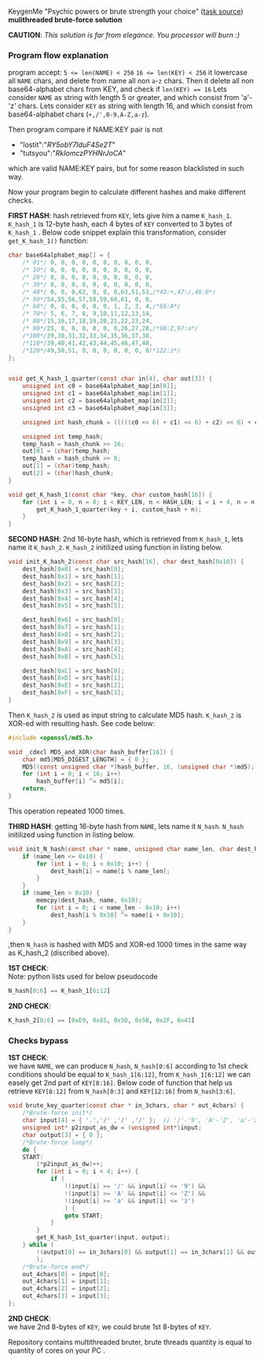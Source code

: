 KeygenMe "Psychic powers or brute strength your choice" ([task source](https://forum.tuts4you.com/topic/37904-keygenme-01-psychic-powers-or-brute-strength-your-choice)) **mulithreaded brute-force solution**

**CAUTION**: _This solution is far from elegance. You processor will burn :)_

### Program flow explanation

program accept:
	```5 <= len(NAME) < 256```
	```16 <= len(KEY) < 256```
it lowercase all `NAME` chars, and  delete from name all non `a`-`z` chars. Then it delete all non base64-alphabet chars from KEY, and check if `len(KEY) == 16`
Lets consider `NAME` as string with length 5 or greater, and which consist from 'a'-'z' chars.
Lets consider `KEY` as string with length 16, and which consist from base64-alphabet chars (`+,/',0-9,A-Z,a-z`).

Then program compare if NAME:KEY pair is not 
+ "lostit":"_RY5obY7IduF4Se2T_"
+ "tutsyou":"_RkIomczPYHNrJoCA_"

which are valid NAME:KEY pairs, but for some reason blacklisted in such way.

Now your program begin to calculate different hashes and make different checks.

**FIRST HASH**: hash retrieved from `KEY`, lets give him a name `K_hash_1`. `K_hash_1` is 12-byte hash, each 4 bytes of `KEY` converted to 3 bytes of `K_hash_1` . Below code snippet explain this transformation, consider `get_K_hash_1()` function:
```C
char base64alphabet_map[] = {
	/* 01*/ 0, 0, 0, 0, 0, 0, 0, 0, 0, 0,
	/* 10*/ 0, 0, 0, 0, 0, 0, 0, 0, 0, 0,
	/* 20*/ 0, 0, 0, 0, 0, 0, 0, 0, 0, 0,
	/* 30*/ 0, 0, 0, 0, 0, 0, 0, 0, 0, 0,
	/* 40*/ 0, 0, 0,62, 0, 0, 0,63,51,53,/*43:+,47:/,48:0*/
	/* 50*/54,55,56,57,58,59,60,61, 0, 0,
	/* 60*/ 0, 0, 0, 0, 0, 0, 1, 2, 3, 4,/*65:A*/
	/* 70*/ 5, 6, 7, 8, 9,10,11,12,13,14,
	/* 80*/15,16,17,18,19,20,21,22,23,24,
	/* 90*/25, 0, 0, 0, 0, 0, 0,26,27,28,/*90:Z,97:a*/
	/*100*/29,30,31,32,33,34,35,36,37,38,
	/*110*/39,40,41,42,43,44,45,46,47,48,
	/*120*/49,50,51, 0, 0, 0, 0, 0, 0, 0/*122:z*/
};


void get_K_hash_1_quarter(const char in[4], char out[3]) {
	unsigned int c0 = base64alphabet_map[in[0]];
	unsigned int c1 = base64alphabet_map[in[1]];
	unsigned int c2 = base64alphabet_map[in[2]];
	unsigned int c3 = base64alphabet_map[in[3]];

	unsigned int hash_chunk = (((((c0 << 6) + c1) << 6) + c2) << 6) + c3;

	unsigned int temp_hash;
	temp_hash = hash_chunk >> 16;
	out[0] = (char)temp_hash;
	temp_hash = hash_chunk >> 8;
	out[1] = (char)temp_hash;
	out[2] = (char)hash_chunk;
}

void get_K_hash_1(const char *key, char custom_hash[16]) {
	for (int i = 0, n = 0; i < KEY_LEN, n < HASH_LEN; i = i + 4, n = n + 3) {
		get_K_hash_1_quarter(key + i, custom_hash + n);
	}
}
```

**SECOND HASH**: 2nd 16-byte hash, which is retrieved from `K_hash_1`, lets name it `K_hash_2`.
`K_hash_2` initilized using function in listing below.
```C
void init_K_hash_2(const char src_hash[16], char dest_hash[0x10]) {
	dest_hash[0x0] = src_hash[0];
	dest_hash[0x1] = src_hash[1];
	dest_hash[0x2] = src_hash[2];
	dest_hash[0x3] = src_hash[3];
	dest_hash[0x4] = src_hash[4];
	dest_hash[0x5] = src_hash[5];

	dest_hash[0x6] = src_hash[0];
	dest_hash[0x7] = src_hash[1];
	dest_hash[0x8] = src_hash[2];
	dest_hash[0x9] = src_hash[3];
	dest_hash[0xA] = src_hash[4];
	dest_hash[0xB] = src_hash[5];

	dest_hash[0xC] = src_hash[0];
	dest_hash[0xD] = src_hash[1];
	dest_hash[0xE] = src_hash[2];
	dest_hash[0xF] = src_hash[3];
}
```
Then `K_hash_2`  is used as input string to calculate MD5 hash. `K_hash_2` is XOR-ed with resulting hash. See code below:
```C
#include <openssl/md5.h>

void _cdecl MD5_and_XOR(char hash_buffer[16]) {
	char md5[MD5_DIGEST_LENGTH] = { 0 };
	MD5((const unsigned char *)hash_buffer, 16, (unsigned char *)md5);
	for (int i = 0; i < 16; i++)
		hash_buffer[i] ^= md5[i];
	return;
}
```
This operation repeated 1000 times.

**THIRD HASH**: getting 16-byte hash from `NAME`, lets name it `N_hash`.
`N_hash` initilized using function in listing below.
```C
void init_N_hash(const char * name, unsigned char name_len, char dest_hash[0x10]) {
	if (name_len <= 0x10) {
		for (int i = 0; i < 0x10; i++) {
			dest_hash[i] = name[i % name_len];
		}
	}
	if (name_len > 0x10) {
		memcpy(dest_hash, name, 0x10);
		for (int i = 0; i < name_len - 0x10; i++)
			dest_hash[i % 0x10] ^= name[i + 0x10];
	}
}
```
,then  `N_hash`  is hashed with MD5 and XOR-ed 1000 times in the same way as K_hash_2  (discribed above).

**1ST CHECK**:  
Note: python lists used for below pseudocode
```python
N_hash[0:6] == K_hash_1[6:12]
```

**2ND CHECK**:
```python
K_hash_2[0:6] == [0xE9, 0x85, 0x5D, 0x5B, 0x2F, 0x41]
```

### Checks bypass
**1ST CHECK**:  
we have `NAME`, we can produce `N_hash`, `N_hash[0:6]`  according to 1st check conditions should be equal to `K_hash_1[6:12]`, from `K_hash_1[6:12]` we can easely get 2nd part of `KEY[8:16]`.
Below code of function that help us retrieve `KEY[8:12]` from `N_hash[0:3]` and `KEY[12:16]` from `N_hash[3:6]`.
```C
void brute_key_quarter(const char * in_3chars, char * out_4chars) {
	/*Brute-force init*/
	char input[4] = { '.','/' ,'/' ,'/' }; 	// '/'-'9', 'A'-'Z', 'a'-'z'
	unsigned int* p2input_as_dw = (unsigned int*)input;
	char output[3] = { 0 };
	/*Brute-force loop*/
	do {
	START:
		(*p2input_as_dw)++;
		for (int i = 0; i < 4; i++) {
			if (
				!(input[i] >= '/' && input[i] <= '9') &&
				!(input[i] >= 'A' && input[i] <= 'Z') &&
				!(input[i] >= 'a' && input[i] <= 'z')
				) {
				goto START;
			}
		}
		get_K_hash_1st_quarter(input, output);
	} while (
		!(output[0] == in_3chars[0] && output[1] == in_3chars[1] && output[2] == in_3chars[2])
		);
	/*Brute-force end*/
	out_4chars[0] = input[0];
	out_4chars[1] = input[1];
	out_4chars[2] = input[2];
	out_4chars[3] = input[3];
};
```

**2ND CHECK**:  
we have 2nd 8-bytes of `KEY`, we could brute 1st 8-bytes of `KEY`.

Repository contains multithreaded bruter, brute threads quantity is equal to quantity of cores on your PC .
